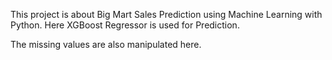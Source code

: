 This project is about Big Mart Sales Prediction using Machine Learning with Python. Here XGBoost Regressor is used for Prediction.

The missing values are also manipulated here.

